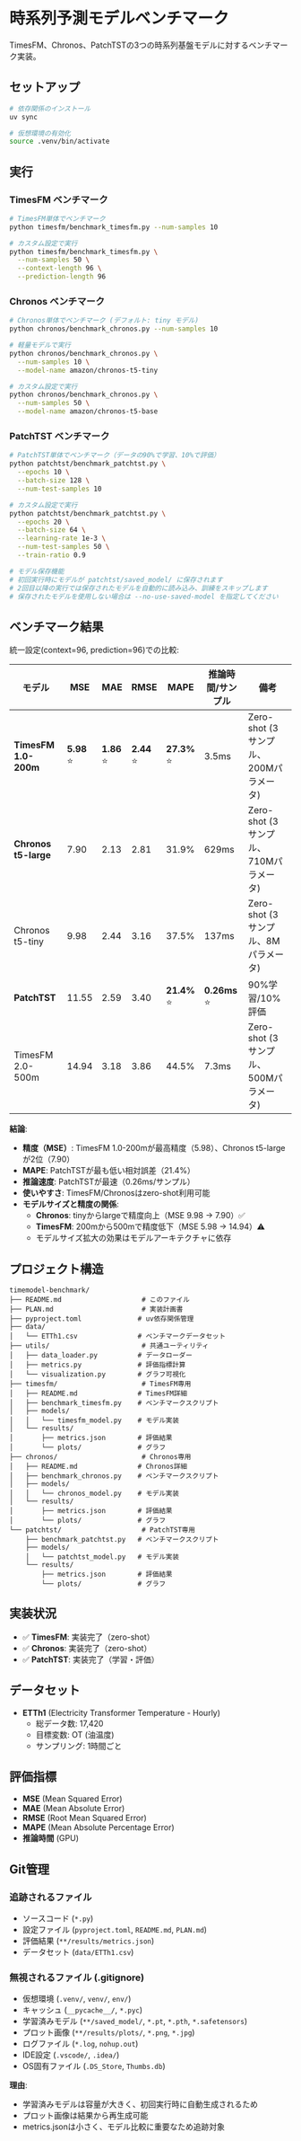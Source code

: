 # 時系列予測モデルベンチマーク

TimesFM、Chronos、PatchTSTの3つの時系列基盤モデルに対するベンチマーク実装。

## セットアップ

```bash
# 依存関係のインストール
uv sync

# 仮想環境の有効化
source .venv/bin/activate
```

## 実行

### TimesFM ベンチマーク

```bash
# TimesFM単体でベンチマーク
python timesfm/benchmark_timesfm.py --num-samples 10

# カスタム設定で実行
python timesfm/benchmark_timesfm.py \
  --num-samples 50 \
  --context-length 96 \
  --prediction-length 96
```

### Chronos ベンチマーク

```bash
# Chronos単体でベンチマーク (デフォルト: tiny モデル)
python chronos/benchmark_chronos.py --num-samples 10

# 軽量モデルで実行
python chronos/benchmark_chronos.py \
  --num-samples 10 \
  --model-name amazon/chronos-t5-tiny

# カスタム設定で実行
python chronos/benchmark_chronos.py \
  --num-samples 50 \
  --model-name amazon/chronos-t5-base
```

### PatchTST ベンチマーク

```bash
# PatchTST単体でベンチマーク（データの90%で学習、10%で評価）
python patchtst/benchmark_patchtst.py \
  --epochs 10 \
  --batch-size 128 \
  --num-test-samples 10

# カスタム設定で実行
python patchtst/benchmark_patchtst.py \
  --epochs 20 \
  --batch-size 64 \
  --learning-rate 1e-3 \
  --num-test-samples 50 \
  --train-ratio 0.9

# モデル保存機能
# 初回実行時にモデルが patchtst/saved_model/ に保存されます
# 2回目以降の実行では保存されたモデルを自動的に読み込み、訓練をスキップします
# 保存されたモデルを使用しない場合は --no-use-saved-model を指定してください
```

## ベンチマーク結果

統一設定(context=96, prediction=96)での比較:

| モデル | MSE | MAE | RMSE | MAPE | 推論時間/サンプル | 備考 |
|--------|-----|-----|------|------|-------------------|------|
| **TimesFM 1.0-200m** | **5.98** ⭐ | **1.86** ⭐ | **2.44** ⭐ | **27.3%** ⭐ | 3.5ms | Zero-shot (3サンプル、200Mパラメータ) |
| **Chronos t5-large** | 7.90 | 2.13 | 2.81 | 31.9% | 629ms | Zero-shot (3サンプル、710Mパラメータ) |
| Chronos t5-tiny | 9.98 | 2.44 | 3.16 | 37.5% | 137ms | Zero-shot (3サンプル、8Mパラメータ) |
| **PatchTST** | 11.55 | 2.59 | 3.40 | **21.4%** ⭐ | **0.26ms** ⭐ | 90%学習/10%評価 |
| TimesFM 2.0-500m | 14.94 | 3.18 | 3.86 | 44.5% | 7.3ms | Zero-shot (3サンプル、500Mパラメータ) |

**結論**:
- **精度（MSE）**: TimesFM 1.0-200mが最高精度（5.98）、Chronos t5-largeが2位（7.90）
- **MAPE**: PatchTSTが最も低い相対誤差（21.4%）
- **推論速度**: PatchTSTが最速（0.26ms/サンプル）
- **使いやすさ**: TimesFM/Chronosはzero-shot利用可能
- **モデルサイズと精度の関係**:
  - **Chronos**: tinyからlargeで精度向上（MSE 9.98 → 7.90）✅
  - **TimesFM**: 200mから500mで精度低下（MSE 5.98 → 14.94）⚠️
  - モデルサイズ拡大の効果はモデルアーキテクチャに依存

## プロジェクト構造

```
timemodel-benchmark/
├── README.md                    # このファイル
├── PLAN.md                      # 実装計画書
├── pyproject.toml              # uv依存関係管理
├── data/
│   └── ETTh1.csv               # ベンチマークデータセット
├── utils/                       # 共通ユーティリティ
│   ├── data_loader.py          # データローダー
│   ├── metrics.py              # 評価指標計算
│   └── visualization.py        # グラフ可視化
├── timesfm/                     # TimesFM専用
│   ├── README.md               # TimesFM詳細
│   ├── benchmark_timesfm.py    # ベンチマークスクリプト
│   ├── models/
│   │   └── timesfm_model.py    # モデル実装
│   └── results/
│       ├── metrics.json        # 評価結果
│       └── plots/              # グラフ
├── chronos/                     # Chronos専用
│   ├── README.md               # Chronos詳細
│   ├── benchmark_chronos.py    # ベンチマークスクリプト
│   ├── models/
│   │   └── chronos_model.py    # モデル実装
│   └── results/
│       ├── metrics.json        # 評価結果
│       └── plots/              # グラフ
└── patchtst/                    # PatchTST専用
    ├── benchmark_patchtst.py   # ベンチマークスクリプト
    ├── models/
    │   └── patchtst_model.py   # モデル実装
    └── results/
        ├── metrics.json        # 評価結果
        └── plots/              # グラフ
```

## 実装状況

- ✅ **TimesFM**: 実装完了（zero-shot）
- ✅ **Chronos**: 実装完了（zero-shot）
- ✅ **PatchTST**: 実装完了（学習・評価）

## データセット

- **ETTh1** (Electricity Transformer Temperature - Hourly)
  - 総データ数: 17,420
  - 目標変数: OT (油温度)
  - サンプリング: 1時間ごと

## 評価指標

- **MSE** (Mean Squared Error)
- **MAE** (Mean Absolute Error)
- **RMSE** (Root Mean Squared Error)
- **MAPE** (Mean Absolute Percentage Error)
- **推論時間** (GPU)

## Git管理

### 追跡されるファイル
- ソースコード (`*.py`)
- 設定ファイル (`pyproject.toml`, `README.md`, `PLAN.md`)
- 評価結果 (`**/results/metrics.json`)
- データセット (`data/ETTh1.csv`)

### 無視されるファイル (.gitignore)
- 仮想環境 (`.venv/`, `venv/`, `env/`)
- キャッシュ (`__pycache__/`, `*.pyc`)
- 学習済みモデル (`**/saved_model/`, `*.pt`, `*.pth`, `*.safetensors`)
- プロット画像 (`**/results/plots/`, `*.png`, `*.jpg`)
- ログファイル (`*.log`, `nohup.out`)
- IDE設定 (`.vscode/`, `.idea/`)
- OS固有ファイル (`.DS_Store`, `Thumbs.db`)

**理由**:
- 学習済みモデルは容量が大きく、初回実行時に自動生成されるため
- プロット画像は結果から再生成可能
- metrics.jsonは小さく、モデル比較に重要なため追跡対象
